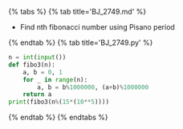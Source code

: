 {% tabs %}
{% tab title='BJ_2749.md' %}

* Find nth fibonacci number using Pisano period

{% endtab %}
{% tab title='BJ_2749.py' %}

```py
n = int(input())
def fibo3(n):
    a, b = 0, 1
    for _ in range(n):
        a, b = b%1000000, (a+b)%1000000
    return a
print(fibo3(n%(15*(10**5))))
```

{% endtab %}
{% endtabs %}